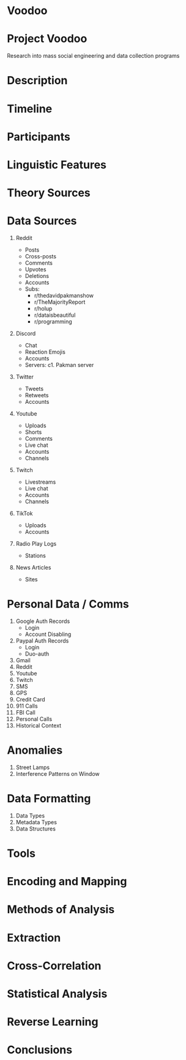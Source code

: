# Voodoo

# Project Voodoo

Research into mass social engineering and data collection programs

# Description

# Timeline

# Participants

# Linguistic Features

# Theory Sources

# Data Sources

1. Reddit
    - Posts
    - Cross-posts
    - Comments
    - Upvotes
    - Deletions
    - Accounts
    - Subs:
        - r/thedavidpakmanshow
        - r/TheMajorityReport
        - r/holup
        - r/dataisbeautiful
        - r/programming

2. Discord
    - Chat
    - Reaction Emojis
    - Accounts
    - Servers:
        c1. Pakman server

3. Twitter
    - Tweets
    - Retweets
    - Accounts

4. Youtube
    - Uploads
    - Shorts
    - Comments
    - Live chat
    - Accounts
    - Channels

5. Twitch
    - Livestreams
    - Live chat
    - Accounts
    - Channels

6. TikTok
    - Uploads
    - Accounts

7. Radio Play Logs
    - Stations

8. News Articles
    - Sites

# Personal Data / Comms

1. Google Auth Records
    - Login
    - Account Disabling
2. Paypal Auth Records
    - Login
    - Duo-auth
3. Gmail
4. Reddit
5. Youtube
6. Twitch
7. SMS
8. GPS
9. Credit Card
10. 911 Calls
11. FBI Call
12. Personal Calls
13. Historical Context

# Anomalies

1. Street Lamps
2. Interference Patterns on Window

# Data Formatting

1. Data Types
2. Metadata Types
3. Data Structures

# Tools

# Encoding and Mapping

# Methods of Analysis

# Extraction

# Cross-Correlation

# Statistical Analysis

# Reverse Learning

# Conclusions